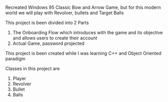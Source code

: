 Recreated Windows 95 Classic Bow and Arrow Game, but for this modern world we will play with Revolver, bullets and Target Balls

This project is been divided into 2 Parts

1. The Onboarding Flow which introduces with the game and its objective and allows users to create their account
2. Actual Game, password projected

This project is been created while I was learning C++ and Object Oriented paradigm

Classes in this project are
1. Player
2. Revolver
3. Bullet
4. Balls
